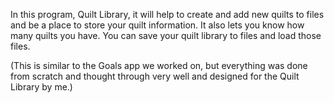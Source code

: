 In this program, Quilt Library, it will help to create and add new quilts to files 
and be a place to store your quilt information. It also lets you know how many quilts
you have. You can save your quilt library to files and load those files.

(This is similar to the Goals app we worked on, but everything was done from scratch and thought through very well and designed for the Quilt Library by me.)